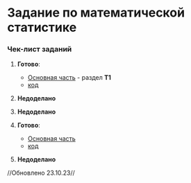 # Задание по математической статистике
### Чек-лист заданий
1) **Готово**: 
    - [Основная часть](./LaTex/main.pdf) - раздел **Т1**
    - [код](./code/ex_1.ipynb)
2) **Недоделано**
3) **Недоделано**

4) **Готово**: 
    - [Основная часть](./write_task/ex_4.pdf) 
    - [код](./code/ex_4.ipynb)  
5) **Недоделано**

//Обновлено 23.10.23//